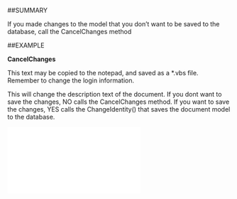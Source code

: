 

##SUMMARY

If you made changes to the model that you don’t want to be saved to the database, call the CancelChanges method


##EXAMPLE

**CancelChanges**

This text may be copied to the notepad, and saved as a *.vbs file. Remember to change the login information.



This will change the description text of the document. If you dont want to save the changes, NO calls the CancelChanges method. If you want to save the changes, YES calls the ChangeIdentity() that saves the document model to the database.

![](../../Examples/vbs/SODocument.CancelChanges.vbs.txt)






